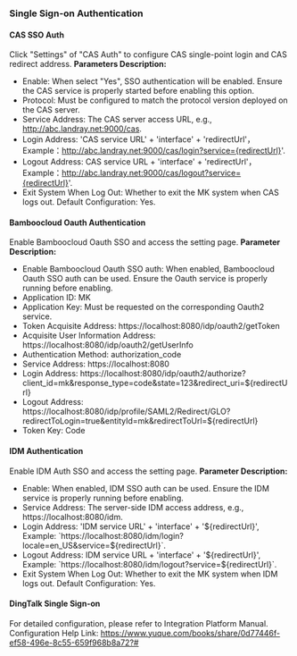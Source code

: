  ### Single Sign-on Authentication

#### CAS SSO Auth
Click "Settings" of "CAS Auth" to configure CAS single-point login and CAS redirect address.
**Parameters Description:**
- Enable: When select "Yes", SSO authentication will be enabled. Ensure the CAS service is properly started before enabling this option.
- Protocol: Must be configured to match the protocol version deployed on the CAS server.
- Service Address: The CAS server access URL, e.g., http://abc.landray.net:9000/cas.
- Login Address: 'CAS service URL' + 'interface' + 'redirectUrl'，Example：http://abc.landray.net:9000/cas/login?service={redirectUrl}'.
- Logout Address: CAS service URL + 'interface' + 'redirectUrl'，Example：http://abc.landray.net:9000/cas/logout?service={redirectUrl}'.
- Exit System When Log Out: Whether to exit the MK system when CAS logs out. Default Configuration: Yes.  

#### Bamboocloud Oauth Authentication
Enable Bamboocloud Oauth SSO and access the setting page.
**Parameter Description:**
- Enable Bamboocloud Oauth SSO auth: When enabled, Bamboocloud Oauth SSO auth can be used. Ensure the Oauth service is properly running before enabling.
- Application ID: MK
- Application Key: Must be requested on the corresponding Oauth2 service.
- Token Acquisite Address: https://localhost:8080/idp/oauth2/getToken
- Acquisite User Information Address: https://localhost:8080/idp/oauth2/getUserInfo
- Authentication Method: authorization_code
- Service Address: https://localhost:8080
- Login Address: https://localhost:8080/idp/oauth2/authorize?client_id=mk&response_type=code&state=123&redirect_uri=${redirectUrl}
- Logout Address: https://localhost:8080/idp/profile/SAML2/Redirect/GLO?redirectToLogin=true&entityId=mk&redirectToUrl=${redirectUrl}
- Token Key: Code

#### IDM Authentication
Enable IDM Auth SSO and access the setting page.
**Parameter Description:**
- Enable: When enabled, IDM SSO auth can be used. Ensure the IDM service is properly running before enabling.
- Service Address: The server-side IDM access address, e.g., https://localhost:8080/idm.  
- Login Address: 'IDM service URL' + 'interface' + '${redirectUrl}', Example: `https://localhost:8080/idm/login?locale=en_US&service=${redirectUrl}`.
- Logout Address: IDM service URL + 'interface' + '${redirectUrl}', Example: `https://localhost:8080/idm/logout?service=${redirectUrl}`.
- Exit System When Log Out: Whether to exit the MK system when IDM logs out. Default Configuration: Yes.

#### DingTalk Single Sign-on
For detailed configuration, please refer to Integration Platform Manual. Configuration Help Link: https://www.yuque.com/books/share/0d77446f-ef58-496e-8c55-659f968b8a72?#

